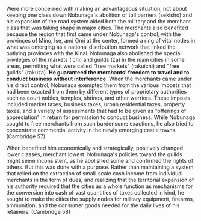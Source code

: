 
Were more concerned with making an advantageous situation, not about keeping one class down
	Nobunaga's abolition of toll barriers (sekisho) and his expansion of the road system aided both the military and the merchant class that was taking shape in major cities. The merchants also benefited because the region that first came under Nobunaga's control, with the provinces of Mino, Ise, and Omi at the center, formed a ring of vital nodes in what was emerging as a national distribution network that linked the outlying provinces with the Kinai. Nobunaga also abolished the special privileges of the markets (ichi) and guilds (za) in the main cities in some areas, permitting what were called "free markets" (rakuichi) and "free guilds" (rakuza). **He guaranteed the merchants' freedom to travel and to conduct business without interference.** When the merchants came under his direct control, Nobunaga exempted them from the various imposts that had been exacted from them by different types of proprietary authorities such as court nobles, temples, shrines, and other warriors. These imposts included market taxes, business taxes, urban residential taxes, property taxes, and a variety of assessments that had to be given as "offerings of appreciation" in return for permission to conduct business. While Nobunaga sought to free merchants from such burdensome exactions, he also tried to concentrate commercial activity in the newly emerging castle towns. (Cambridge 57)


When benefited him economically and strategically, positively changed lower classes, merchant lowest.
	Nobunaga's policies toward the guilds might seem inconsistent, as he abolished some and confirmed the rights of others. But this was done with a purpose. Rather than maintaining a system that relied on the extraction of small-scale cash income from individual merchants in the form of dues, and realizing that the territorial expansion of his authority required that the cities as a whole function as mechanisms for the conversion into cash of vast quantities of taxes collected in kind, he sought to make the cities the supply nodes for military equipment, firearms, ammunition, and the consumer goods needed for the daily lives of his retainers. (Cambridge 58)
